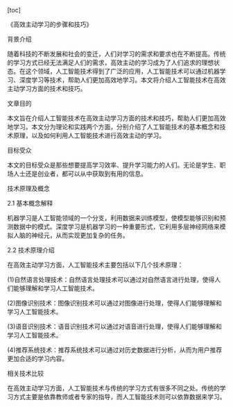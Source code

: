 
[toc]                    
                
                
《高效主动学习的步骤和技巧》

背景介绍

随着科技的不断发展和社会的变迁，人们对学习的需求和要求也在不断提高。传统的学习方式已经无法满足人们的需求，高效主动的学习成为了人们追求的理想状态。在这个领域，人工智能技术得到了广泛的应用，人工智能技术可以通过机器学习、深度学习等技术，帮助人们更加高效地学习。本文将介绍人工智能技术在高效主动学习方面的技术和技巧。

文章目的

本文旨在介绍人工智能技术在高效主动学习方面的技术和技巧，帮助人们更加高效地学习。本文分为理论和实践两个方面，分别介绍了人工智能技术的基本概念和技术原理，以及如何利用人工智能技术进行高效主动的学习。

目标受众

本文的目标受众是那些想要提高学习效率、提升学习能力的人们。无论是学生、职场人士还是创业者，都可以从中获取到有用的信息。

技术原理及概念

2.1 基本概念解释

机器学习是人工智能领域的一个分支，利用数据来训练模型，使模型能够识别和预测数据中的模式。深度学习是机器学习的一种重要形式，它利用多层神经网络来模拟人脑的神经元，从而实现更加复杂的任务。

2.2 技术原理介绍

在高效主动学习方面，人工智能技术主要包括以下几个技术原理：

(1)自然语言处理技术：自然语言处理技术可以通过对自然语言进行处理，使得人们能够理解和学习人工智能技术。

(2)图像识别技术：图像识别技术可以通过对图像进行处理，使得人们能够理解和学习人工智能技术。

(3)语音识别技术：语音识别技术可以通过对语音进行处理，使得人们能够理解和学习人工智能技术。

(4)推荐系统技术：推荐系统技术可以通过对历史数据进行分析，从而为用户推荐更加合适的学习内容。

相关技术比较

在高效主动学习方面，人工智能技术与传统的学习方式有很多不同之处。传统的学习方式主要是依靠教师或者专家的指导，而人工智能技术则可以依靠数据来学习。

